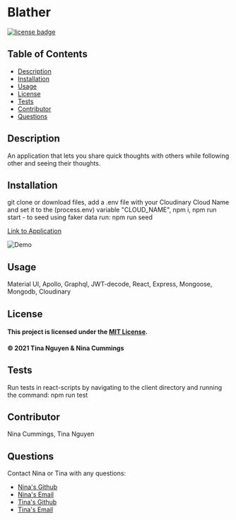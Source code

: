 # Blather
<a href='https://opensource.org/licenses/MIT'><img src='https://img.shields.io/badge/license-MIT-blueviolet' alt='license badge'></a>
## Table of Contents
* [Description](#description)
* [Installation](#installation)
* [Usage](#Usage)
* [License](#License)
* [Tests](#Tests)
* [Contributor](#Contributor)
* [Questions](#Questions)

## Description 
An application that lets you share quick thoughts with others while following other and seeing their thoughts. 

## Installation
git clone or download files, add a .env file with your Cloudinary Cloud Name and set it to the (process.env) variable "CLOUD_NAME",  npm i, npm run start - to seed using faker data run: npm run seed

[Link to Application](https://blather-blab.herokuapp.com/)

![Demo](https://github.com/ohwhytina/blather/blob/main/client/img/Blather.gif?raw=true)


## Usage
Material UI, Apollo, Graphql, JWT-decode, React, Express, Mongoose, Mongodb, Cloudinary

## License
#### This project is licensed under the [MIT License](https://opensource.org/licenses/MIT).
#### &copy; 2021 Tina Nguyen & Nina Cummings

## Tests

Run tests in react-scripts by navigating to the client directory and running the command: npm run test

## Contributor
Nina Cummings, Tina Nguyen

## Questions 
Contact Nina or Tina with any questions: 
* [Nina's Github](https://github.com/jaderiver62)
* [Nina's Email](mailto:jaderiver64@gmail.com)
* [Tina's Github](https://github.com/ohwhytina)
* [Tina's Email](mailto:nguyentinaca@yahoo.com)

